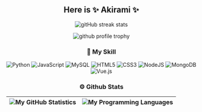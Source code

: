 ## <div align="center">Here is ✨ **Akirami** ✨</div> 

<p align="center">
  <img src="http://github-readme-streak-stats.herokuapp.com?user=ReadSmall&hide_border=true&date_format=M%20j%5B%2C%20Y%5D"  alt="gitHub streak stats"/>
</p>

<p align="center">
  <img src="https://github-profile-trophy.vercel.app/?username=ReadSmall&title=Stars,Followers,PullRequest,Commits,Repositories,Issues&no-frame=true&margin-w=10"  alt="github profile trophy"/>
</p>

### <div align="center">🌟 My Skill</div>

<p align="center">
  <img src="https://img.shields.io/badge/python-3670A0?style=for-the-badge&logo=python&logoColor=ffdd54" alt="Python">
  <img src="https://img.shields.io/badge/javascript-%23323330.svg?style=for-the-badge&logo=javascript&logoColor=%23F7DF1E" alt="JavaScript">
  <img src="https://img.shields.io/badge/typescript-%23007ACC.svg?style=for-the-badge&logo=typescript&logoColor=white" alt="MySQL">
  <img src="https://img.shields.io/badge/html5-%23E34F26.svg?style=for-the-badge&logo=html5&logoColor=white" alt="HTML5">
  <img src="https://img.shields.io/badge/css3-%231572B6.svg?style=for-the-badge&logo=css3&logoColor=white" alt="CSS3">
  <img src="https://img.shields.io/badge/node.js-6DA55F?style=for-the-badge&logo=node.js&logoColor=white" alt="NodeJS">
  <img src="https://img.shields.io/badge/MongoDB-%234ea94b.svg?style=for-the-badge&logo=mongodb&logoColor=white" alt="MongoDB">
  <img src="https://img.shields.io/badge/vuejs-%2335495e.svg?style=for-the-badge&logo=vuedotjs&logoColor=%234FC08D" alt="Vue.js">
</p>

### <div align="center">⚙️ Github Stats</div>

| ![My GitHub Statistics](https://github-readme-stats-eight-theta.vercel.app/api?username=ReadSmall&show_icons=true&theme=buefy&include_all_commits=true&count_private=true&hide_border=true) | ![My Programming Languages](https://github-readme-stats-eight-theta.vercel.app/api/top-langs/?username=ReadSmall&layout=compact&langs_count=8&theme=buefy&hide_border=true&hide_border=true)
| ------------- | ------------- |
